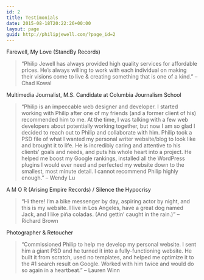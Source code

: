 ```yaml
---
id: 2
title: Testimonials
date: 2015-08-18T20:22:26+00:00
layout: page
guid: http://philipjewell.com/?page_id=2
---
```

Farewell, My Love (StandBy Records)

> &#8220;Philip Jewell has always provided high quality services for affordable prices. He&#8217;s always willing to work with each individual on making their visions come to live & creating something that is one of a kind.&#8221; &#8211; Chad Kowal

Multimedia Journalist, M.S. Candidate at Columbia Journalism School

> &#8220;Philip is an impeccable web designer and developer. I started working with Philip after one of my friends (and a former client of his) recommended him to me. At the time, I was talking with a few web developers about potentially working together, but now I am so glad I decided to reach out to Philip and collaborate with him. Philip took a PSD file of what I wanted my personal writer website/blog to look like and brought it to life. He is incredibly caring and attentive to his clients&#8217; goals and needs, and puts his whole heart into a project. He helped me boost my Google rankings, installed all the WordPress plugins I would ever need and perfected my website down to the smallest, most minute detail. I cannot recommend Philip highly enough.&#8221; &#8211; Wendy Lu

A M O R (Arising Empire Records) / Silence the Hypocrisy

> &#8220;Hi there! I&#8217;m a bike messenger by day, aspiring actor by night, and this is my website. I live in Los Angeles, have a great dog named Jack, and I like piña coladas. (And gettin&#8217; caught in the rain.)&#8221; &#8211; Richard Brown

Photographer & Retoucher

> &#8220;Commissioned Philip to help me develop my personal website. I sent him a giant PSD and he turned it into a fully-functioning website. He built it from scratch, used no templates, and helped me optimize it to the #1 search result on Google. Worked with him twice and would do so again in a heartbeat.&#8221; &#8211; Lauren Winn